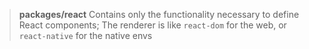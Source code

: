 
> **packages/react**
> Contains only the functionality necessary to define React components;
> The renderer is like `react-dom` for the web, or `react-native` for the native envs